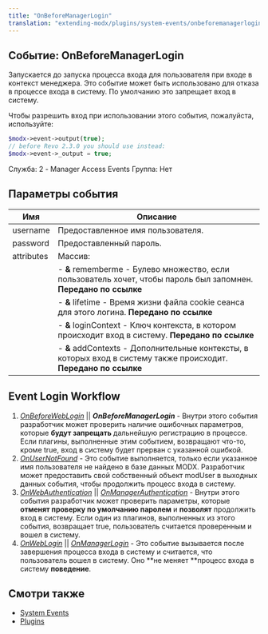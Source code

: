 ```yaml
---
title: "OnBeforeManagerLogin"
translation: "extending-modx/plugins/system-events/onbeforemanagerlogin"
---
```


## Событие: OnBeforeManagerLogin

Запускается до запуска процесса входа для пользователя при входе в контекст менеджера. Это событие может быть использовано для отказа в процессе входа в систему. По умолчанию это запрещает вход в систему.

Чтобы разрешить вход при использовании этого события, пожалуйста, используйте:

``` php
$modx->event->output(true);
// before Revo 2.3.0 you should use instead:
$modx->event->_output = true;
```

Служба: 2 - Manager Access Events
Группа: Нет

## Параметры события

| Имя        | Описание                                                                                                          |
| ---------- | ----------------------------------------------------------------------------------------------------------------- |
| username   | Предоставленное имя пользователя.                                                                                 |
| password   | Предоставленный пароль.                                                                                           |
| attributes | Массив:                                                                                                           |
|            | - **&** rememberme - Булево множество, если пользователь хочет, чтобы пароль был запомнен. **Передано по ссылке** |
|            | - **&** lifetime - Время жизни файла cookie сеанса для этого логина. **Передано по ссылке**                       |
|            | - **&** loginContext - Ключ контекста, в котором происходит вход в систему. **Передано по ссылке**                |
|            | - **&** addContexts - Дополнительные контексты, в которых вход в систему также происходит. **Передано по ссылке** |

## Event Login Workflow

1. _[_OnBeforeWebLogin_](http://rtfm.modx.com/display/revolution20/OnBeforeWebLogin)_ || **_OnBeforeManagerLogin_** - Внутри этого события разработчик может проверить наличие ошибочных параметров, которые **будут запрещать** дальнейшую регистрацию в процессе. Если плагины, выполненные этим событием, возвращают что-то, кроме true, вход в систему будет прерван с указанной ошибкой.
2. _[OnUserNotFound](http://rtfm.modx.com/display/revolution20/OnUserNotFound)_ - Это событие выполняется, только если указанное имя пользователя не найдено в базе данных MODX. Разработчик может предоставить свой собственный объект modUser в выходных данных события, чтобы продолжить процесс входа в систему.
3. _[OnWebAuthentication](http://rtfm.modx.com/display/revolution20/OnWebAuthentication)_ || _[OnManagerAuthentication](http://rtfm.modx.com/display/revolution20/OnManagerAuthentication)_ - Внутри этого события разработчик может проверить параметры, которые **отменят проверку по умолчанию паролем** и **позволят** продолжить вход в систему. Если один из плагинов, выполненных из этого события, возвращает true, пользователь считается проверенным и вошел в систему.
4. _[OnWebLogin](http://rtfm.modx.com/display/revolution20/OnWebLogin)_ || _[OnManagerLogin](http://rtfm.modx.com/display/revolution20/OnManagerLogin)_ - Это событие вызывается после завершения процесса входа в систему и считается, что пользователь вошел в систему. Оно **не меняет **процесс входа в систему **поведение**.

## Смотри также

- [System Events](extending-modx/plugins/system-events "System Events")
- [Plugins](extending-modx/plugins "Plugins")
